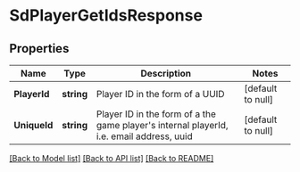 # SdPlayerGetIdsResponse

## Properties
Name | Type | Description | Notes
------------ | ------------- | ------------- | -------------
**PlayerId** | **string** | Player ID in the form of a UUID | [default to null]
**UniqueId** | **string** | Player ID in the form of a the game player&#x27;s internal playerId, i.e. email address, uuid | [default to null]

[[Back to Model list]](../README.md#documentation-for-models) [[Back to API list]](../README.md#documentation-for-api-endpoints) [[Back to README]](../README.md)

